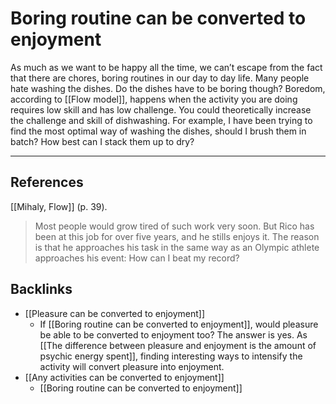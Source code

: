 # Boring routine can be converted to enjoyment
As much as we want to be happy all the time, we can’t escape from the fact that there are chores, boring routines in our day to day life. Many people  hate washing the dishes. Do the dishes have to be boring though? Boredom, according to [[Flow model]], happens when the activity you are doing requires low skill and has low challenge. You could theoretically increase the challenge and skill of dishwashing. For example, I have been trying to find the most optimal way of washing the dishes, should I brush them in batch? How best can I stack them up to dry?

---
## References
[[Mihaly, Flow]] (p. 39).
> Most people would grow tired of such work very soon. But Rico has been at this job for over five years, and he stills enjoys it. The reason is that he approaches his task in the same way as an Olympic athlete approaches his event: How can I beat my record?

## Backlinks
* [[Pleasure can be converted to enjoyment]]
	* If [[Boring routine can be converted to enjoyment]], would pleasure be able to be converted to enjoyment too? The answer is yes. As [[The difference between pleasure and enjoyment is the amount of psychic energy spent]], finding interesting ways to intensify the activity will convert pleasure into enjoyment.
* [[Any activities can be converted to enjoyment]]
	* [[Boring routine can be converted to enjoyment]]

<!-- #evergreen #flow -->

<!-- {BearID:E18ECC86-C417-4BFE-BF4D-185D0B788AFF-805-00003A865B4049AC} -->
